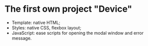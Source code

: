 # The first own project "Device"

- Template: native HTML;
- Styles: native CSS, flexbox layout;
- JavaScript: ease scripts for opening the modal window and error message.
